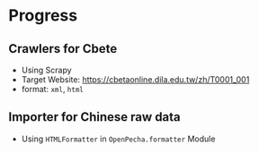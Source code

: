# Progress
## Crawlers for Cbete
- Using Scrapy 
- Target Website: https://cbetaonline.dila.edu.tw/zh/T0001_001
- format: `xml`,  `html`

## Importer for Chinese raw data
- Using `HTMLFormatter` in `OpenPecha.formatter` Module